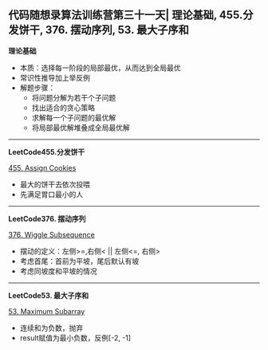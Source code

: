 ## **代码随想录算法训练营第三十一天| 理论基础, 455.分发饼干, 376. 摆动序列, 53. 最大子序和**

**理论基础**

- 本质：选择每一阶段的局部最优，从而达到全局最优
- 常识性推导加上举反例
- 解题步骤：
  - 将问题分解为若干个子问题
  - 找出适合的贪心策略
  - 求解每一个子问题的最优解
  - 将局部最优解堆叠成全局最优解

<hr/>

**LeetCode455.分发饼干**

[455. Assign Cookies](https://leetcode.cn/problems/assign-cookies/description/)

- 最大的饼干去依次投喂
- 先满足胃口最小的人

<hr/>

**LeetCode376. 摆动序列**

[376. Wiggle Subsequence](https://leetcode.cn/problems/wiggle-subsequence/description/)

- 摆动的定义：左侧>=,右侧< || 左侧<=, 右侧>
- 考虑首尾：首前为平坡，尾后默认有坡
- 考虑同坡度和平坡的情况

<hr/>

**LeetCode53. 最大子序和**

[53. Maximum Subarray](https://leetcode.cn/problems/maximum-subarray/description/)

- 连续和为负数，抛弃
- result赋值为最小负数，反例[-2, -1]
